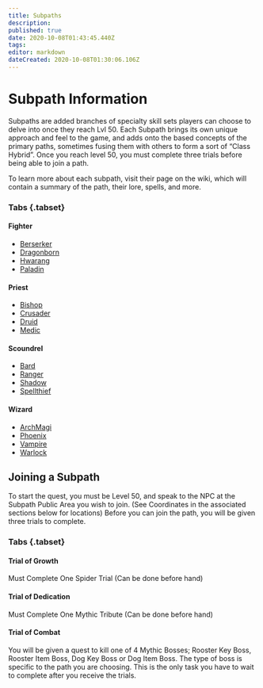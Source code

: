 ```yaml
---
title: Subpaths
description: 
published: true
date: 2020-10-08T01:43:45.440Z
tags: 
editor: markdown
dateCreated: 2020-10-08T01:30:06.106Z
---
```


# Subpath Information


Subpaths are added branches of specialty skill sets players can choose to delve into once they reach Lvl 50. Each Subpath brings its own unique approach and feel to the game, and adds onto the based concepts of the primary paths, sometimes fusing them with others to form a sort of “Class Hybrid”. Once you reach level 50, you must complete three trials before being able to join a path.

To learn more about each subpath, visit their page on the wiki, which will contain a summary of the path, their lore, spells, and more. 


### Tabs {.tabset}
#### Fighter

- [Berserker](/en/Subpaths/Fighter/Berserker)
- [Dragonborn](/en/Subpaths/Fighter/Dragonborn)
- [Hwarang](/en/Subpaths/Fighter/Hwarang)
- [Paladin](/en/Subpaths/Fighter/Paladin)


#### Priest
- [Bishop](/en/Subpaths/Priest/Bishop)
- [Crusader](/en/Subpaths/Priest/Crusader)
- [Druid](/en/Subpaths/Priest/Druid)
- [Medic](/en/Subpaths/Priest/Medic)

#### Scoundrel
- [Bard](/en/Subpaths/Scoundrel/Bard)
- [Ranger](/en/Subpaths/Scoundrel/Ranger)
- [Shadow](/en/Subpaths/Scoundrel/Shadow)
- [Spellthief](/en/Subpaths/Scoundrel/Spellthief)

#### Wizard
- [ArchMagi](/en/Subpaths/Wizard/ArchMagi)
- [Phoenix](/en/Subpaths/Wizard/Phoenix)
- [Vampire](/en/Subpaths/Wizard/Vampire)
- [Warlock](/en/Subpaths/Wizard/Warlock)

## Joining a Subpath 

To start the quest, you must be Level 50, and speak to the NPC at the Subpath Public Area you wish to join. (See Coordinates in the associated sections below for locations) Before you can join the path, you will be given three trials to complete.

### Tabs {.tabset}
#### Trial of Growth 
Must Complete One Spider Trial (Can be done before hand)

#### Trial of Dedication 
Must Complete One Mythic Tribute (Can be done before hand)

#### Trial of Combat 
You will be given a quest to kill one of 4 Mythic Bosses; Rooster Key Boss, Rooster Item Boss, Dog Key Boss or Dog Item Boss. The type of boss is specific to the path you are choosing. This is the only task you have to wait to complete after you receive the trials. 


